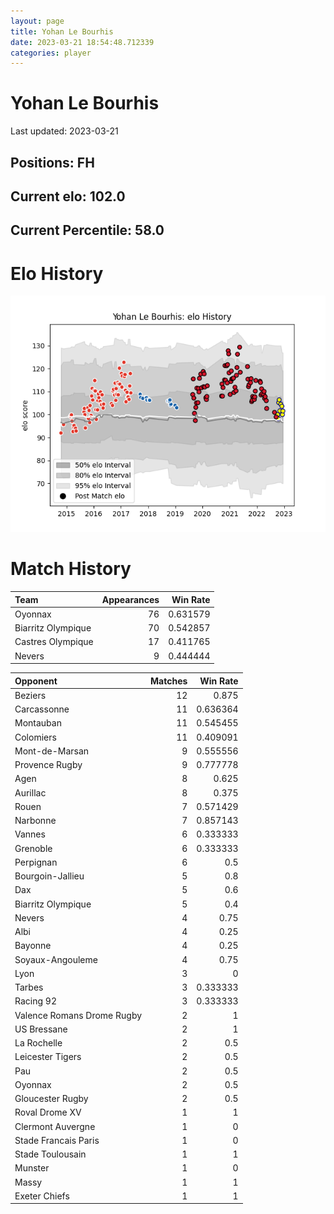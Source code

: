 ```yaml
---  
layout: page  
title: Yohan Le Bourhis  
date: 2023-03-21 18:54:48.712339  
categories: player  
---
```

# Yohan Le Bourhis


Last updated: 2023-03-21
## Positions: FH

## Current elo: 102.0

## Current Percentile: 58.0

# Elo History


![elo history](history_YohanLeBourhis.png)
# Match History


| Team               |   Appearances |   Win Rate |
|:-------------------|--------------:|-----------:|
| Oyonnax            |            76 |   0.631579 |
| Biarritz Olympique |            70 |   0.542857 |
| Castres Olympique  |            17 |   0.411765 |
| Nevers             |             9 |   0.444444 |

| Opponent                   |   Matches |   Win Rate |
|:---------------------------|----------:|-----------:|
| Beziers                    |        12 |   0.875    |
| Carcassonne                |        11 |   0.636364 |
| Montauban                  |        11 |   0.545455 |
| Colomiers                  |        11 |   0.409091 |
| Mont-de-Marsan             |         9 |   0.555556 |
| Provence Rugby             |         9 |   0.777778 |
| Agen                       |         8 |   0.625    |
| Aurillac                   |         8 |   0.375    |
| Rouen                      |         7 |   0.571429 |
| Narbonne                   |         7 |   0.857143 |
| Vannes                     |         6 |   0.333333 |
| Grenoble                   |         6 |   0.333333 |
| Perpignan                  |         6 |   0.5      |
| Bourgoin-Jallieu           |         5 |   0.8      |
| Dax                        |         5 |   0.6      |
| Biarritz Olympique         |         5 |   0.4      |
| Nevers                     |         4 |   0.75     |
| Albi                       |         4 |   0.25     |
| Bayonne                    |         4 |   0.25     |
| Soyaux-Angouleme           |         4 |   0.75     |
| Lyon                       |         3 |   0        |
| Tarbes                     |         3 |   0.333333 |
| Racing 92                  |         3 |   0.333333 |
| Valence Romans Drome Rugby |         2 |   1        |
| US Bressane                |         2 |   1        |
| La Rochelle                |         2 |   0.5      |
| Leicester Tigers           |         2 |   0.5      |
| Pau                        |         2 |   0.5      |
| Oyonnax                    |         2 |   0.5      |
| Gloucester Rugby           |         2 |   0.5      |
| Roval Drome XV             |         1 |   1        |
| Clermont Auvergne          |         1 |   0        |
| Stade Francais Paris       |         1 |   0        |
| Stade Toulousain           |         1 |   1        |
| Munster                    |         1 |   0        |
| Massy                      |         1 |   1        |
| Exeter Chiefs              |         1 |   1        |